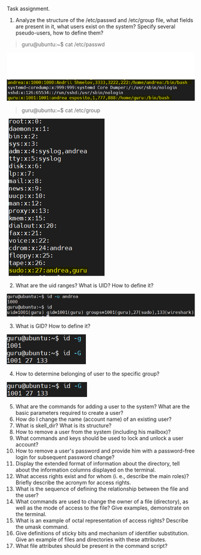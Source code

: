 Task assignment.
1) Analyze the structure of the /etc/passwd and /etc/group file,
   what fields are present in it, what users exist on the system?
   Specify several pseudo-users, how to define them?
   
>guru@ubuntu:~$ cat /etc/passwd

![img.png](img/passwd_group.png)

>guru@ubuntu:~$ cat /etc/group

![img.png](img/group.png)

2) What are the uid ranges? What is UID? How to define it?
   
![img.png](img/user_id.png)

3) What is GID? How to define it?

![img.png](img/group_id.png)

4) How to determine belonging of user to the specific group?
   
![img.png](img/belong_group_id.png)

5) What are the commands for adding a user to the system?
   What are the basic parameters required to create a user?
6) How do I change the name (account name) of an existing user?
7) What is skell_dir? What is its structure?
8) How to remove a user from the system (including his mailbox)?
9) What commands and keys should be used to lock and unlock a user account?
10) How to remove a user's password and provide him 
    with a password-free login for subsequent password change?
11) Display the extended format of information about the directory,
    tell about the information columns displayed on the terminal.
12) What access rights exist and for whom (i. e., describe the main roles)?
    Briefly describe the acronym for access rights.
13) What is the sequence of defining the relationship between the file and the user?
14) What commands are used to change the owner of a file (directory),
    as well as the mode of access to the file? Give examples, demonstrate on the terminal.
15) What is an example of octal representation of access rights? Describe the umask command.
16) Give definitions of sticky bits and mechanism of identifier substitution.
    Give an example of files and directories with these attributes.
17) What file attributes should be present in the command script?